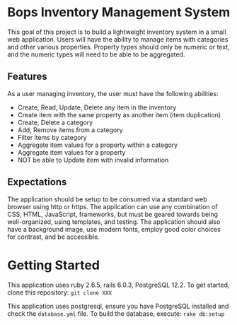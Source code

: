# Bops Inventory Management System

This goal of this project is to build a lightweight inventory system in a small web application. Users will have the ability to manage items with categories and other various properties. Property types should only be numeric or text, and the numeric types will need to be able to be aggregated.

## Features
As a user managing inventory, the user must have the following abilities:
 - Create, Read, Update, Delete any item in the inventory
 - Create item with the same property as another item (item duplication)
 - Create, Delete a category
 - Add, Remove items from a category
 - Filter items by category
 - Aggregate item values for a property within a category
 - Aggregate item values for a property
 - NOT be able to Update item with invalid information

## Expectations
The application should be setup to be consumed via a standard web browser using http or https. The application can use any combination of CSS, HTML, JavaScript, frameworks, but must be geared towards being well-organized, using templates, and testing. The application should also have a background image, use modern fonts, employ good color choices for contrast, and be accessible.

# Getting Started
This application uses ruby 2.6.5, rails 6.0.3, PostgreSQL 12.2. 
To get started, clone this repository:
`git clone XXX`

This application uses postgresql, ensure you have PostgreSQL installed and check the `database.yml` file. To build the database, execute:
`rake db:setup`